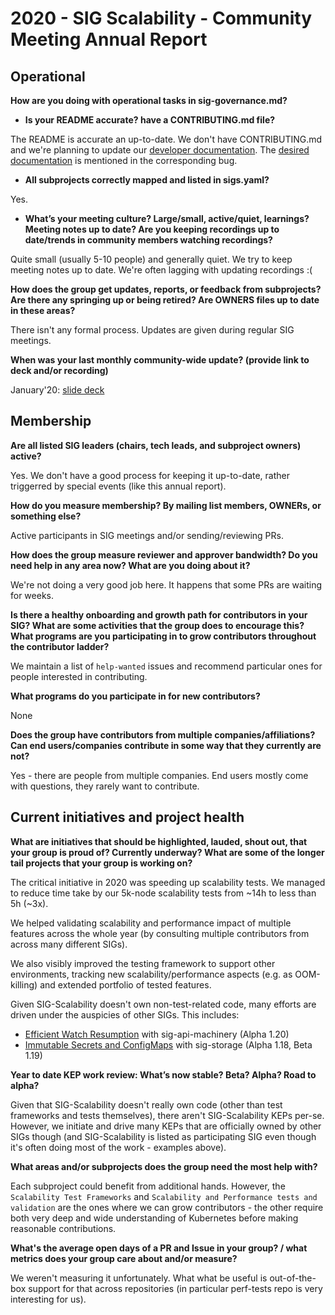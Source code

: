 # 2020 - SIG Scalability - Community Meeting Annual Report

## Operational

**How are you doing with operational tasks in sig-governance.md?**

- **Is your README accurate? have a CONTRIBUTING.md file?**

The README is accurate an up-to-date.
We don't have CONTRIBUTING.md and we're planning to update our
[developer documentation]. The [desired documentation] is mentioned
in the corresponding bug.

[developer documentation]:https://github.com/kubernetes/community/tree/master/contributors/devel/sig-scalability
[desired documentation]:https://github.com/kubernetes/community/issues/5236#issuecomment-805607895

- **All subprojects correctly mapped and listed in sigs.yaml?**

Yes.

- **What’s your meeting culture? Large/small, active/quiet, learnings?
Meeting notes up to date? Are you keeping recordings up to date/trends
in community members watching recordings?**

Quite small (usually 5-10 people) and generally quiet. We try to keep
meeting notes up to date. We're often lagging with updating recordings :(

**How does the group get updates, reports, or feedback from subprojects?
Are there any springing up or being retired? Are OWNERS files up to date
in these areas?**

There isn't any formal process. Updates are given during regular SIG meetings.

**When was your last monthly community-wide update? (provide link to deck and/or recording)**

January'20: [slide deck]

[slide deck]:https://docs.google.com/presentation/d/1M81X3_SWwHrJaWdJsecJReOVNxjjWSBFBkhPKEV35hs/edit


## Membership

**Are all listed SIG leaders (chairs, tech leads, and subproject owners) active?**

Yes.
We don't have a good process for keeping it up-to-date, rather triggerred by special events
(like this annual report).

**How do you measure membership? By mailing list members, OWNERs, or something else?**

Active participants in SIG meetings and/or sending/reviewing PRs.

**How does the group measure reviewer and approver bandwidth?
Do you need help in any area now? What are you doing about it?**

We're not doing a very good job here. It happens that some PRs are waiting for weeks.

**Is there a healthy onboarding and growth path for contributors in your SIG?
What are some activities that the group does to encourage this?
What programs are you participating in to grow contributors throughout the contributor ladder?**

We maintain a list of `help-wanted` issues and recommend particular ones for people
interested in contributing.

**What programs do you participate in for new contributors?**

None

**Does the group have contributors from multiple companies/affiliations?
Can end users/companies contribute in some way that they currently are not?**

Yes - there are people from multiple companies.
End users mostly come with questions, they rarely want to contribute.


## Current initiatives and project health

**What are initiatives that should be highlighted, lauded, shout out, that your group is proud of?
Currently underway? What are some of the longer tail projects that your group is working on?**

The critical initiative in 2020 was speeding up scalability tests. We managed to reduce time
take by our 5k-node scalability tests from ~14h to less than 5h (~3x).

We helped validating scalability and performance impact of multiple features across the whole year
(by consulting multiple contributors from across many different SIGs).

We also visibly improved the testing framework to support other environments, tracking new
scalability/performance aspects (e.g. as OOM-killing) and extended portfolio of tested features.

Given SIG-Scalability doesn't own non-test-related code, many efforts are driven under
the auspicies of other SIGs. This includes:
- [Efficient Watch Resumption] with sig-api-machinery (Alpha 1.20)
- [Immutable Secrets and ConfigMaps] with sig-storage (Alpha 1.18, Beta 1.19)

[Efficient Watch Resumption]: https://github.com/kubernetes/enhancements/issues/1904
[Immutable Secrets and ConfigMaps]: https://github.com/kubernetes/enhancements/issues/1412


**Year to date KEP work review: What’s now stable? Beta? Alpha? Road to alpha?**

Given that SIG-Scalability doesn't really own code (other than test frameworks and tests
themselves), there aren't SIG-Scalability KEPs per-se. However, we initiate and drive many
KEPs that are officially owned by other SIGs though (and SIG-Scalability is listed as
participating SIG even though it's often doing most of the work - examples above).

**What areas and/or subprojects does the group need the most help with?**

Each subproject could benefit from additional hands.
However, the `Scalability Test Frameworks` and `Scalability and Performance tests and validation`
are the ones where we can grow contributors - the other require both very deep and wide
understanding of Kubernetes before making reasonable contributions.

**What's the average open days of a PR and Issue in your group? / what metrics does your group care about and/or measure?**

We weren't measuring it unfortunately.
What what be useful is out-of-the-box support for that across repositories
(in particular perf-tests repo is very interesting for us).

[sig-governance.md]: https://github.com/kubernetes/community/blob/master/committee-steering/governance/sig-governance.md
[sigs.yaml]: https://github.com/kubernetes/community/blob/master/sig-list.md
